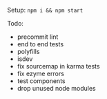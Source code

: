 Setup: `npm i && npm start`

Todo:
- precommit lint
- end to end tests
- polyfills
- isdev
- fix sourcemap in karma tests
- fix ezyme errors
- test components
- drop unused node modules
